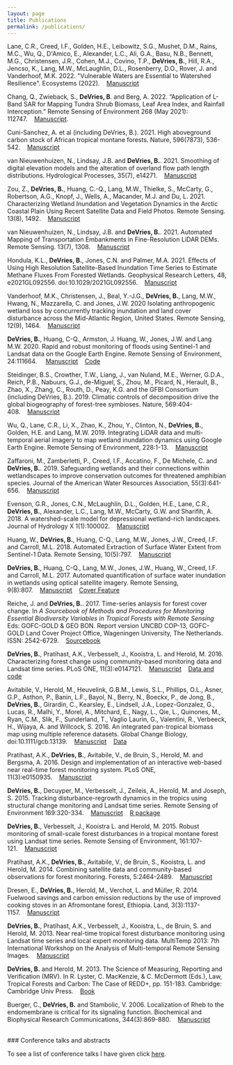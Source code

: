 ```yaml
---
layout: page
title: Publications
permalink: /publications/
---
```


Lane, C.R., Creed, I.F., Golden, H.E., Leibowitz, S.G., Mushet, D.M., Rains, M.C., Wu, Q., D'Amico, E., Alexander, L.C., Ali, G.A., Basu, N.B., Bennett, M.G., Christensen, J.R., Cohen, M.J., Covino, T.P., **DeVries, B.**, Hill, R.A., Jencso, K., Lang, M.W., McLaughlin, D.L., Rosenberry, D.O., Rover, J. and Vanderhoof, M.K. 2022. "Vulnerable Waters are Essential to Watershed Resilience". Ecosystems (2022).&nbsp;&nbsp;&nbsp;&nbsp;<a href="https://doi.org/10.1007/s10021-021-00737-2">Manuscript</a>

Chang, Q., Zwieback, S., **DeVries, B**. and Berg, A. 2022. “Application of L-Band SAR for Mapping Tundra Shrub Biomass, Leaf Area Index, and Rainfall Interception.” Remote Sensing of Environment 268 (May 2021): 112747.&nbsp;&nbsp;&nbsp;&nbsp;<a href="https://doi.org/10.1016/j.rse.2021.112747">Manuscript</a>.

Cuni-Sanchez, A. et al (including DeVries, B.). 2021. High aboveground carbon stock of African tropical montane forests. Nature, 596(7873), 536-542.&nbsp;&nbsp;&nbsp;&nbsp;<a href="https://www.nature.com/articles/s41586-021-03728-4">Manuscript</a>

van Nieuwenhuizen, N., Lindsay, J.B. and **DeVries, B.**. 2021. Smoothing of digital elevation models and the alteration of overland flow path length distributions. Hydrological Processes, 35(7), e14271.&nbsp;&nbsp;&nbsp;&nbsp;<a href="https://doi.org/10.1002/hyp.14271">Manuscript</a>

Zou, Z., **DeVries, B.**, Huang, C.-Q., Lang, M.W., Thielke, S., McCarty, G., Robertson, A.G., Knopf, J., Wells, A., Macander, M.J. and Du, L. 2021. Characterizing Wetland Inundation and Vegetation Dynamics in the Arctic Coastal Plain Using Recent Satellite Data and Field Photos. Remote Sensing. 13(8), 1492.&nbsp;&nbsp;&nbsp;&nbsp;<a href="https://doi.org/10.3390/rs13081492">Manuscript</a>

van Nieuwenhuizen, N., Lindsay, J.B. and **DeVries, B.**. 2021. Automated Mapping of Transportation Embankments in Fine-Resolution LiDAR DEMs. Remote Sensing. 13(7), 1308.&nbsp;&nbsp;&nbsp;&nbsp;<a href="https://doi.org/10.3390/rs130713">Manuscript</a>

Hondula, K.L., **DeVries, B.**, Jones, C.N. and Palmer, M.A. 2021. Effects of Using High Resolution Satellite-Based Inundation Time Series to Estimate Methane Fluxes From Forested Wetlands. Geophysical Research Letters, 48, e2021GL092556. doi:10.1029/2021GL092556.&nbsp;&nbsp;&nbsp;&nbsp;<a href="https://doi.org/10.1029/2021GL092556">Manuscript</a>

Vanderhoof, M.K., Christensen, J., Beal, Y.-J.G., **DeVries, B.**, Lang, M.W., Hwang, N., Mazzarella, C. and Jones, J.W. 2020 Isolating anthropogenic wetland loss by concurrently tracking inundation and land cover disturbance across the Mid-Atlantic Region, United States. Remote Sensing, 12(9), 1464.&nbsp;&nbsp;&nbsp;&nbsp;<a href="https://www.mdpi.com/2072-4292/12/9/1464">Manuscript</a>

**DeVries, B.**, Huang, C-Q., Armston, J. Huang, W., Jones, J.W. and Lang M.W. 2020. Rapid and robust monitoring of floods using Sentinel-1 and Landsat data on the Google Earth Engine. Remote Sensing of Environment, 24:111664. &nbsp;&nbsp;&nbsp;&nbsp;<a href="https://www.sciencedirect.com/science/article/abs/pii/S003442572030033X">Manuscript</a>&nbsp;&nbsp;&nbsp;&nbsp;<a href="https://github.com/bendv/s1flood">Code</a>

Steidinger, B.S., Crowther, T.W., Liang, J., van Nuland, M.E., Werner, G.D.A., Reich, P.B., Nabuurs, G.J., de-Miguel, S., Zhou, M., Picard, N., Herault, B., Zhao, X., Zhang, C., Routh, D., Peay, K.G. and the GFBI Consortium (including DeVries, B.). 2019. Climatic controls of decomposition drive the global biogeography of forest-tree symbioses. Nature, 569:404-408.&nbsp;&nbsp;&nbsp;&nbsp;<a href="https://www.nature.com/articles/s41586-019-1128-0">Manuscript</a>

Wu, Q., Lane, C.R., Li, X., Zhao, K., Zhou, Y., Clinton, N., **DeVries, B.**, Golden, H.E. and Lang, M.W. 2019. Integrating LiDAR data and multi-temporal aerial imagery to map wetland inundation dynamics using Google Earth Engine. Remote Sensing of Environment, 228:1-13.&nbsp;&nbsp;&nbsp;&nbsp;<a href="https://doi.org/10.1016/j.rse.2019.04.015">Manuscript</a>

Zaffaroni, M., Zamberletti, P., Creed, I.F., Accatino, F., De Michele, C. and **DeVries, B.**. 2019. Safeguarding wetlands and their connections within wetlandscapes to improve conservation outcomes for threatened amphibian species. Journal of the American Water Resources Association, 55(3):641-656.&nbsp;&nbsp;&nbsp;&nbsp;<a href="https://onlinelibrary.wiley.com/doi/abs/10.1111/1752-1688.12751" target="_blank">Manuscript</a>

Evenson, G.R., Jones, C.N., McLaughlin, D.L., Golden, H.E., Lane, C.R., **DeVries, B.**, Alexander, L.C., Lang, M.W., McCarty, G.W. and Sharifih, A. 2018. A watershed-scale model for depressional wetland-rich landscapes. Journal of Hydrology X 1(1):100002.&nbsp;&nbsp;&nbsp;&nbsp;<a href="https://doi.org/10.1016/j.hydroa.2018.10.002" target="_blank">Manuscript</a>

Huang, W., **DeVries, B.**, Huang, C-Q., Lang, M.W., Jones, J.W., Creed, I.F. and Carroll, M.L. 2018. Automated Extraction of Surface Water Extent from Sentinel-1 Data. Remote Sensing, 10(5):797.&nbsp;&nbsp;&nbsp;&nbsp;<a href="http://www.mdpi.com/2072-4292/10/5/797" target="_blank">Manuscript</a>

**DeVries, B.**, Huang, C-Q., Lang, M.W., Jones, J.W., Huang, W., Creed, I.F. and Carroll, M.L. 2017. Automated quantification of surface water inundation in wetlands using optical satellite imagery. Remote Sensing, 9(8):807.&nbsp;&nbsp;&nbsp;&nbsp;<a href="http://www.mdpi.com/2072-4292/9/8/807" target="_blank">Manuscript</a>&nbsp;&nbsp;&nbsp;&nbsp;<a href="http://www.mdpi.com/2072-4292/9/8" target="_blank">Cover Feature</a>

Reiche, J. and **DeVries, B.**. 2017. Time-series anlaysis for forest cover change. In *A Sourcebook of Methods and Procedures for Monitoring Essential Biodiversity Variables in Tropical Forests with Remote Sensing* Eds: GOFC-GOLD & GEO BON. Report version UNCBD COP-13, GOFC-GOLD Land Cover Project Office, Wageningen University, The Netherlands. ISSN: 2542-6729.&nbsp;&nbsp;&nbsp;&nbsp;<a href="http://www.gofcgold.wur.nl/sites/gofcgold-geobon_biodiversitysourcebook.php" target="_blank">Sourcebook</a>

**DeVries, B.**, Pratihast, A.K., Verbesselt, J., Kooistra, L. and Herold, M. 2016. Characterizing forest change using community-based monitoring data and Landsat time series. PLoS ONE, 11(3):e0147121.&nbsp;&nbsp;&nbsp;&nbsp;<a href="http://dx.doi.org/10.1371/journal.pone.0147121" target="_blank">Manuscript</a>&nbsp;&nbsp;&nbsp;&nbsp;<a href="http://github.com/bendv/integrated-lts-cbm" target="_blank">Data and code</a>

Avitabile, V., Herold, M., Heuvelink, G.B.M., Lewis, S.L., Phillips, O.L., Asner, G.P., Asthon, P., Banin, L.F., Bayol, N., Berry, N., Boeckx, P., de Jong, B., **DeVries, B.**, Girardin, C., Kearsley, E., Lindsell, J.A., Lopez-Gonzalez, G., Lucas, R., Malhi, Y., Morel, A.,  Mitchard, E., Nagy, L., Qie, L., Quinones, M., Ryan, C.M., Slik, F., Sunderland, T., Vaglio Laurin, G., Valentini, R., Verbeeck, H., Wijaya, A. and Willcock, S. 2016. An integrated pan-tropical biomass map using multiple reference datasets. Global Change Biology, doi:10.1111/gcb.13139.&nbsp;&nbsp;&nbsp;&nbsp;<a href="http://doi.org/10.1111/gcb.13139" target="_blank">Manuscript</a>&nbsp;&nbsp;&nbsp;&nbsp;<a href="https://www.wageningenur.nl/en/Expertise-Services/Chair-groups/Environmental-Sciences/Laboratory-of-Geoinformation-Science-and-Remote-Sensing/Research/Integrated-land-monitoring/Forest_Biomass/Forest-Biomass-downloads.htm" target="_blank">Data</a>

Pratihast, A.K., **DeVries, B.**, Avitabile, V., de Bruin, S., Herold, M. and Bergsma, A. 2016. Design and implementation of an interactive web-based near real-time forest monitoring system. PLoS ONE, 11(3):e0150935.&nbsp;&nbsp;&nbsp;&nbsp;<a href="http://dx.doi.org/10.1371/journal.pone.0150935" target="_blank">Manuscript</a>

**DeVries, B.**, Decuyper, M., Verbesselt, J., Zeileis, A., Herold, M. and Joseph, S. 2015. Tracking disturbance-regrowth dynamics in the tropics using structural change monitoring and Landsat time series. Remote Sensing of Environment 169:320-334.&nbsp;&nbsp;&nbsp;&nbsp;<a href="http://doi.org/10.1016/j.rse.2015.08.020" target="_blank">Manuscript</a>&nbsp;&nbsp;&nbsp;&nbsp;<a href="http://github.com/bendv/rgrowth" target="_blank">R package</a>

**DeVries, B.**, Verbesselt, J., Kooistra L. and Herold, M. 2015. Robust monitoring of small-scale forest disturbances in a tropical montane forest using Landsat time series. Remote Sensing of Environment, 161:107-121.&nbsp;&nbsp;&nbsp;&nbsp;<a href="http://doi.org/10.1016/j.rse.2015.02.012" target="_blank">Manuscript</a>

Pratihast, A.K., **DeVries, B.**, Avitabile, V., de Bruin, S., Kooistra, L. and Herold, M. 2014. Combining satellite data and community-based observations for forest monitoring. Forests, 5:2464-2489.&nbsp;&nbsp;&nbsp;&nbsp;<a href="http://doi.org/10.3390/f5102464" target="_blank">Manuscript</a>

Dresen, E., **DeVries, B.**, Herold, M., Verchot, L. and M&#252;ller, R. 2014. Fuelwood savings and carbon emission reductions by the use of improved cooking stoves in an Afromontane forest, Ethiopia. Land, 3(3):1137-1157.&nbsp;&nbsp;&nbsp;&nbsp;<a href="http://doi.org/10.3390/land3031137" target="_blank">Manuscript</a>

**DeVries, B.**, Pratihast, A.K., Verbesselt, J., Kooistra, L., de Bruin, S. and Herold, M. 2013. Near real-time tropical forest disturbance monitoring using Landsat time series and local expert monitoring data. MultiTemp 2013: 7th International Workshop on the Analysis of Multi-temporal Remote Sensing Images.&nbsp;&nbsp;&nbsp;&nbsp;<a href="http://doi.org/10.1109/Multi-Temp.2013.6866022" target="_blank">Manuscript</a>

**DeVries, B.** and Herold, M. 2013. The Science of Measuring, Reporting and Verification (MRV). In R. Lyster, C. MacKenzie, & C. McDermott (Eds.), Law, Tropical Forests and Carbon: The Case of REDD+, pp. 151-183. Cambridge: Cambridge Univ Press.&nbsp;&nbsp;&nbsp;&nbsp;<a href="http://www.cambridge.org/us/academic/subjects/law/environmental-law/law-tropical-forests-and-carbon-case-redd" target="_blank">Book</a>

Buerger, C., **DeVries, B.** and Stambolic, V. 2006. Localization of Rheb to the endomembrane is critical for its signaling function. Biochemical and Biophysical Research Communications, 344(3):869-880.&nbsp;&nbsp;&nbsp;&nbsp;<a href="http://doi.org/10.1016/j.bbrc.2006.03.220" target="_blank">Manuscript</a>


<br>
### Conference talks and abstracts

To see a list of conference talks I have given click [here](../talks).

